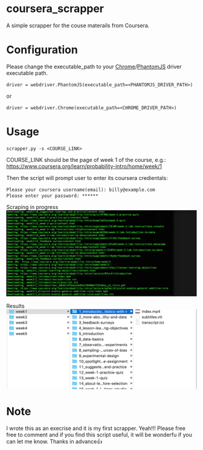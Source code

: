 # coursera_scrapper

A simple scrapper for the couse materails from Coursera. 

# Configuration
Please change the executable_path to your [Chrome](https://sites.google.com/a/chromium.org/chromedriver/)/[PhantomJS](http://phantomjs.org/download.html) driver executable path.
~~~~
driver = webdriver.PhantomJS(executable_path=<PHANTOMJS_DRIVER_PATH>)
~~~~
or
~~~~
driver = webdriver.Chrome(executable_path=<CHROME_DRIVER_PATH>)
~~~~

# Usage
~~~~
scrapper.py -s <COURSE_LINK>
~~~~
COURSE_LINK should be the page of week 1 of the course, e.g.: https://www.coursera.org/learn/probability-intro/home/week/1

Then the script will prompt user to enter its coursera credientals:
~~~~
Please your coursera username(email): billy@example.com
Please enter your password: ******
~~~~

Scraping in progress
![Console Screem Dump](images/monitoring.png "monitoring in console")

Results
![Directory Screem Dump](images/directory.png "scraping results")

# Note
I wrote this as an execrise and it is my first scrapper. Yeah!!! Please free free to comment and if you find this script useful, it will be wonderfu if you can let me know. Thanks in advance:thumbsup: